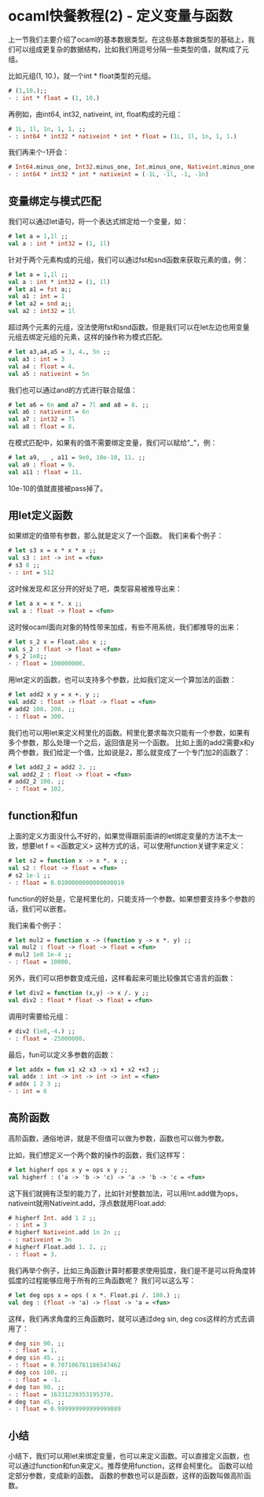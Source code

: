 # ocaml快餐教程(2) - 定义变量与函数

上一节我们主要介绍了ocaml的基本数据类型。在这些基本数据类型的基础上，我们可以组成更复杂的数据结构，比如我们用逗号分隔一些类型的值，就构成了元组。

比如元组(1, 10.)，就一个int * float类型的元组。

```ocaml
# (1,10.);;
- : int * float = (1, 10.)
```

再例如，由int64, int32, nativeint, int, float构成的元组：
```ml
# 1L, 1l, 1n, 1, 1. ;;
- : int64 * int32 * nativeint * int * float = (1L, 1l, 1n, 1, 1.)
```

我们再来个-1开会：
```ocaml
# Int64.minus_one, Int32.minus_one, Int.minus_one, Nativeint.minus_one ;;       
- : int64 * int32 * int * nativeint = (-1L, -1l, -1, -1n)
```

## 变量绑定与模式匹配

我们可以通过let语句，将一个表达式绑定给一个变量，如：
```ocaml
# let a = 1,1l ;; 
val a : int * int32 = (1, 1l)
```

针对于两个元素构成的元组，我们可以通过fst和snd函数来获取元素的值，例：
```ocaml
# let a = 1,1l ;; 
val a : int * int32 = (1, 1l)
# let a1 = fst a;;
val a1 : int = 1
# let a2 = snd a;;
val a2 : int32 = 1l
```

超过两个元素的元组，没法使用fst和snd函数。但是我们可以在let左边也用变量元组去绑定元组的元素，这样的操作称为模式匹配。
```ml
# let a3,a4,a5 = 3, 4., 5n ;;
val a3 : int = 3
val a4 : float = 4.
val a5 : nativeint = 5n
```

我们也可以通过and的方式进行联合赋值：
```ml
# let a6 = 6n and a7 = 7l and a8 = 8. ;;
val a6 : nativeint = 6n
val a7 : int32 = 7l
val a8 : float = 8.
```

在模式匹配中，如果有的值不需要绑定变量，我们可以赋给"_"，例：
```ml
# let a9, _ , a11 = 9e0, 10e-10, 11. ;;
val a9 : float = 9.
val a11 : float = 11.
```
10e-10的值就直接被pass掉了。

## 用let定义函数

如果绑定的值带有参数，那么就是定义了一个函数。
我们来看个例子：
```ml
# let s3 x = x * x * x ;;
val s3 : int -> int = <fun>
# s3 8 ;;
- : int = 512
```

这时候发现*和*.区分开的好处了吧，类型容易被推导出来：
```ml
# let a x = x *. x ;;
val a : float -> float = <fun>
```

这时候ocaml面向对象的特性带来加成，有些不用系统，我们都推导的出来：
```ml
# let s_2 x = Float.abs x ;;
val s_2 : float -> float = <fun>
# s_2 1e8;;
- : float = 100000000.
```

用let定义的函数，也可以支持多个参数，比如我们定义一个算加法的函数：
```ml
# let add2 x y = x +. y ;;
val add2 : float -> float -> float = <fun>
# add2 100. 200. ;;
- : float = 300.
```

我们也可以用let来定义柯里化的函数。柯里化要求每次只能有一个参数，如果有多个参数，那么处理一个之后，返回值是另一个函数。
比如上面的add2需要x和y两个参数，我们给定一个值，比如说是2，那么就变成了一个专门加2的函数了：
```ml
# let add2_2 = add2 2. ;;
val add2_2 : float -> float = <fun>
# add2_2 100. ;;
- : float = 102.
```

## function和fun

上面的定义方面没什么不好的，如果觉得跟前面讲的let绑定变量的方法不太一致，想要let f = <函数定义> 这种方式的话，可以使用function关键字来定义：
```ml
# let s2 = function x -> x *. x ;;
val s2 : float -> float = <fun>
# s2 1e-1 ;;
- : float = 0.0100000000000000019
```

function的好处是，它是柯里化的，只能支持一个参数。如果想要支持多个参数的话，我们可以嵌套。

我们来看个例子：
```ml
# let mul2 = function x -> (function y -> x *. y) ;;
val mul2 : float -> float -> float = <fun>
# mul2 1e8 1e-4 ;;
- : float = 10000.
```

另外，我们可以把参数变成元组，这样看起来可能比较像其它语言的函数：
```ml
# let div2 = function (x,y) -> x /. y ;;
val div2 : float * float -> float = <fun>
```
调用时需要给元组：
```ml
# div2 (1e8,-4.) ;;
- : float = -25000000.
```

最后，fun可以定义多参数的函数：
```ml
# let addx = fun x1 x2 x3 -> x1 + x2 +x3 ;;
val addx : int -> int -> int -> int = <fun>
# addx 1 2 3 ;;
- : int = 6
```

## 高阶函数

高阶函数，通俗地讲，就是不但值可以做为参数，函数也可以做为参数。

比如，我们想定义一个两个数的操作的函数，我们这样写：
```ml
# let higherf ops x y = ops x y ;;
val higherf : ('a -> 'b -> 'c) -> 'a -> 'b -> 'c = <fun>
```

这下我们就拥有泛型的能力了，比如针对整数加法，可以用Int.add做为ops，nativeint就用Nativeint.add，浮点数就用Float.add: 
```ml
# higherf Int. add 1 2 ;;
- : int = 3
# higherf Nativeint.add 1n 2n ;;
- : nativeint = 3n
# higherf Float.add 1. 2. ;;
- : float = 3.
```

我们再举个例子，比如三角函数计算时都要求使用弧度，我们是不是可以将角度转弧度的过程能够应用于所有的三角函数呢？
我们可以这么写：
```ml
# let deg ops x = ops ( x *. Float.pi /. 180.) ;;
val deg : (float -> 'a) -> float -> 'a = <fun>
```

这样，我们再求角度的三角函数时，就可以通过deg sin, deg cos这样的方式去调用了：
```ml
# deg sin 90. ;;
- : float = 1.
# deg sin 45. ;;
- : float = 0.707106781186547462
# deg cos 180. ;;
- : float = -1.
# deg tan 90. ;;
- : float = 16331239353195370.
# deg tan 45. ;;
- : float = 0.999999999999999889
```

## 小结

小结下，我们可以用let来绑定变量，也可以来定义函数。可以直接定义函数，也可以通过function和fun来定义。推荐使用function，这样会柯里化。
函数可以给定部分参数，变成新的函数。
函数的参数也可以是函数，这样的函数叫做高阶函数。
